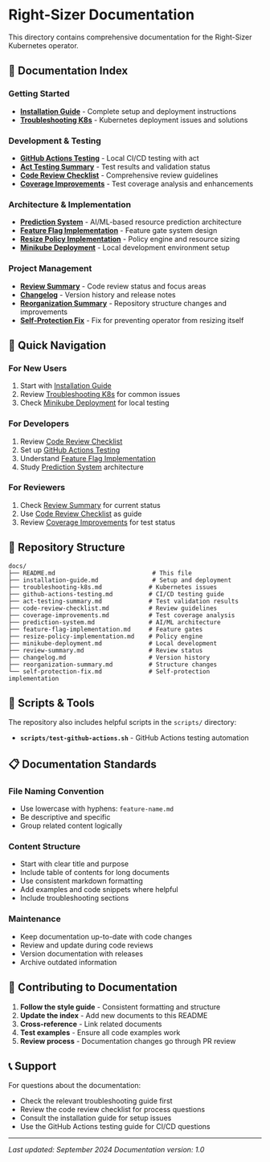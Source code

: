 # Right-Sizer Documentation

This directory contains comprehensive documentation for the Right-Sizer Kubernetes operator.

## 📖 Documentation Index

### Getting Started
- **[Installation Guide](installation-guide.md)** - Complete setup and deployment instructions
- **[Troubleshooting K8s](troubleshooting-k8s.md)** - Kubernetes deployment issues and solutions

### Development & Testing
- **[GitHub Actions Testing](github-actions-testing.md)** - Local CI/CD testing with act
- **[Act Testing Summary](act-testing-summary.md)** - Test results and validation status
- **[Code Review Checklist](code-review-checklist.md)** - Comprehensive review guidelines
- **[Coverage Improvements](coverage-improvements.md)** - Test coverage analysis and enhancements

### Architecture & Implementation
- **[Prediction System](prediction-system.md)** - AI/ML-based resource prediction architecture
- **[Feature Flag Implementation](feature-flag-implementation.md)** - Feature gate system design
- **[Resize Policy Implementation](resize-policy-implementation.md)** - Policy engine and resource sizing
- **[Minikube Deployment](minikube-deployment.md)** - Local development environment setup

### Project Management
- **[Review Summary](review-summary.md)** - Code review status and focus areas
- **[Changelog](changelog.md)** - Version history and release notes
- **[Reorganization Summary](reorganization-summary.md)** - Repository structure changes and improvements
- **[Self-Protection Fix](self-protection-fix.md)** - Fix for preventing operator from resizing itself

## 🚀 Quick Navigation

### For New Users
1. Start with [Installation Guide](installation-guide.md)
2. Review [Troubleshooting K8s](troubleshooting-k8s.md) for common issues
3. Check [Minikube Deployment](minikube-deployment.md) for local testing

### For Developers
1. Review [Code Review Checklist](code-review-checklist.md)
2. Set up [GitHub Actions Testing](github-actions-testing.md)
3. Understand [Feature Flag Implementation](feature-flag-implementation.md)
4. Study [Prediction System](prediction-system.md) architecture

### For Reviewers
1. Check [Review Summary](review-summary.md) for current status
2. Use [Code Review Checklist](code-review-checklist.md) as guide
3. Review [Coverage Improvements](coverage-improvements.md) for test status

## 📁 Repository Structure

```
docs/
├── README.md                           # This file
├── installation-guide.md               # Setup and deployment
├── troubleshooting-k8s.md             # Kubernetes issues
├── github-actions-testing.md          # CI/CD testing guide
├── act-testing-summary.md             # Test validation results
├── code-review-checklist.md           # Review guidelines
├── coverage-improvements.md           # Test coverage analysis
├── prediction-system.md               # AI/ML architecture
├── feature-flag-implementation.md     # Feature gates
├── resize-policy-implementation.md    # Policy engine
├── minikube-deployment.md             # Local development
├── review-summary.md                  # Review status
├── changelog.md                       # Version history
├── reorganization-summary.md          # Structure changes
└── self-protection-fix.md             # Self-protection implementation
```

## 🔧 Scripts & Tools

The repository also includes helpful scripts in the `scripts/` directory:
- **`scripts/test-github-actions.sh`** - GitHub Actions testing automation

## 📋 Documentation Standards

### File Naming Convention
- Use lowercase with hyphens: `feature-name.md`
- Be descriptive and specific
- Group related content logically

### Content Structure
- Start with clear title and purpose
- Include table of contents for long documents
- Use consistent markdown formatting
- Add examples and code snippets where helpful
- Include troubleshooting sections

### Maintenance
- Keep documentation up-to-date with code changes
- Review and update during code reviews
- Version documentation with releases
- Archive outdated information

## 🤝 Contributing to Documentation

1. **Follow the style guide** - Consistent formatting and structure
2. **Update the index** - Add new documents to this README
3. **Cross-reference** - Link related documents
4. **Test examples** - Ensure all code examples work
5. **Review process** - Documentation changes go through PR review

## 📞 Support

For questions about the documentation:
- Check the relevant troubleshooting guide first
- Review the code review checklist for process questions
- Consult the installation guide for setup issues
- Use the GitHub Actions testing guide for CI/CD questions

---

*Last updated: September 2024*
*Documentation version: 1.0*
